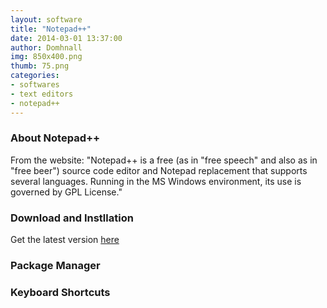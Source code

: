 ```yaml
---
layout: software
title: "Notepad++"
date: 2014-03-01 13:37:00
author: Domhnall
img: 850x400.png
thumb: 75.png
categories: 
- softwares 
- text editors
- notepad++
---
```


### About Notepad++ 
From the website: "Notepad++ is a free (as in "free speech" and also as in "free beer") source code editor and Notepad replacement that supports several languages. Running in the MS Windows environment, its use is governed by GPL License."

### Download and Instllation
Get the latest version [here][notepad++]

### Package Manager

### Keyboard Shortcuts


[notepad++]:http://notepad-plus-plus.org/download/v6.7.html